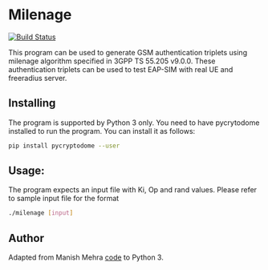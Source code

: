 # Milenage
[![Build Status](https://travis-ci.org/sylvainpelissier/milenage.svg?branch=master)](https://travis-ci.org/sylvainpelissier/milenage)

This program can be used to generate GSM authentication triplets
using milenage algorithm specified in 3GPP TS 55.205 v9.0.0. These
authentication triplets can be used to test EAP-SIM with real UE
and freeradius server.

## Installing
The program is supported by Python 3 only. You need to have pycrytodome installed to run the program. You can install it as follows:
```bash
pip install pycryptodome --user
```

## Usage:
The program expects an input file with Ki, Op and rand values.
Please refer to sample input file for the format
```bash
./milenage [input]
```

## Author
Adapted from Manish Mehra [code](https://github.com/mmehra/milenage) to Python 3.
